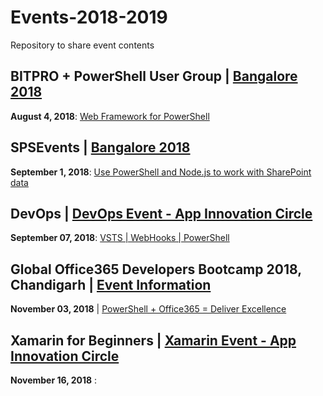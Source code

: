 # Events-2018-2019

Repository to share event contents

## BITPRO + PowerShell User Group | [Bangalore 2018](https://www.meetup.com/BangaloreITProUG/events/rnmtzpyxlbgb/)

**August 4, 2018**: [Web Framework for PowerShell](https://github.com/ChendrayanV/Events-2018-2019/blob/master/PSBUG-AUG2018-Meetup/Web%20Framework%20for%20PowerShell.pptx)

## SPSEvents | [Bangalore 2018](http://www.spsevents.org/city/Bangalore/Bangalore2018/)

**September 1, 2018**: [Use PowerShell and Node.js to work with SharePoint data](https://github.com/ChendrayanV/Events-2018-2019/blob/master/SPSEvents-SEP2018/Use%20Node.js%20and%20PowerShell%20to%20work%20with%20SharePoint%20data.pptx)

## DevOps | [DevOps Event - App Innovation Circle]()

**September 07, 2018**: [VSTS | WebHooks | PowerShell](https://github.com/ChendrayanV/Events-2018-2019/tree/master/DevOps-SEP2018)

## Global Office365 Developers Bootcamp 2018, Chandigarh | [Event Information]()

**November 03, 2018** | [PowerShell + Office365 = Deliver Excellence](https://github.com/ChendrayanV/Events-2018-2019/tree/master/GlobalOffice365BootCamp2018-Chandigarh)

## Xamarin for Beginners | [Xamarin Event - App Innovation Circle]()

**November 16, 2018** : []( )
